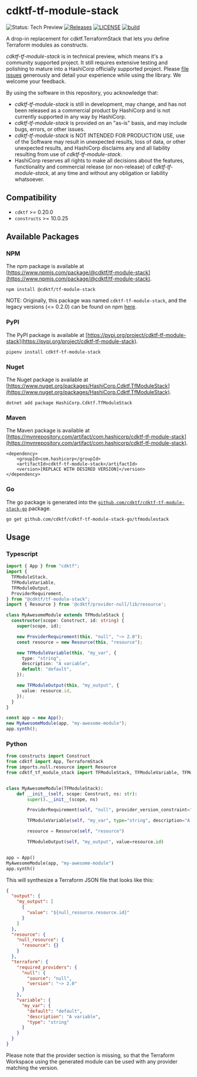 # cdktf-tf-module-stack

![Status: Tech Preview](https://img.shields.io/badge/status-experimental-EAAA32) [![Releases](https://img.shields.io/github/release/cdktf/cdktf-tf-module-stack.svg)](https://github.com/cdktf/cdktf-tf-module-stack/releases)
[![LICENSE](https://img.shields.io/github/license/cdktf/cdktf-tf-module-stack.svg)](https://github.com/cdktf/cdktf-tf-module-stack/blob/main/LICENSE)
[![build](https://github.com/cdktf/cdktf-tf-module-stack/actions/workflows/build.yml/badge.svg)](https://github.com/cdktf/cdktf-tf-module-stack/actions/workflows/build.yml)

A drop-in replacement for cdktf.TerraformStack that lets you define Terraform modules as constructs.

_cdktf-tf-module-stack_ is in technical preview, which means it's a community supported project. It still requires extensive testing and polishing to mature into a HashiCorp officially supported project. Please [file issues](https://github.com/cdktf/cdktf-tf-module-stack/issues/new/choose) generously and detail your experience while using the library. We welcome your feedback.

By using the software in this repository, you acknowledge that:

* _cdktf-tf-module-stack_ is still in development, may change, and has not been released as a commercial product by HashiCorp and is not currently supported in any way by HashiCorp.
* _cdktf-tf-module-stack_ is provided on an "as-is" basis, and may include bugs, errors, or other issues.
* _cdktf-tf-module-stack_ is NOT INTENDED FOR PRODUCTION USE, use of the Software may result in unexpected results, loss of data, or other unexpected results, and HashiCorp disclaims any and all liability resulting from use of _cdktf-tf-module-stack_.
* HashiCorp reserves all rights to make all decisions about the features, functionality and commercial release (or non-release) of _cdktf-tf-module-stack_, at any time and without any obligation or liability whatsoever.

## Compatibility

* `cdktf` >= 0.20.0
* `constructs` >= 10.0.25

## Available Packages

### NPM

The npm package is available at [https://www.npmjs.com/package/@cdktf/tf-module-stack](https://www.npmjs.com/package/@cdktf/tf-module-stack).

`npm install @cdktf/tf-module-stack`

NOTE: Originally, this package was named `cdktf-tf-module-stack`, and the legacy versions (<= 0.2.0) can be found on npm [here](https://www.npmjs.com/package/cdktf-tf-module-stack).

### PyPI

The PyPI package is available at [https://pypi.org/project/cdktf-tf-module-stack](https://pypi.org/project/cdktf-tf-module-stack).

`pipenv install cdktf-tf-module-stack`

### Nuget

The Nuget package is available at [https://www.nuget.org/packages/HashiCorp.Cdktf.TfModuleStack](https://www.nuget.org/packages/HashiCorp.Cdktf.TfModuleStack).

`dotnet add package HashiCorp.Cdktf.TfModuleStack`

### Maven

The Maven package is available at [https://mvnrepository.com/artifact/com.hashicorp/cdktf-tf-module-stack](https://mvnrepository.com/artifact/com.hashicorp/cdktf-tf-module-stack).

```
<dependency>
    <groupId>com.hashicorp</groupId>
    <artifactId>cdktf-tf-module-stack</artifactId>
    <version>[REPLACE WITH DESIRED VERSION]</version>
</dependency>
```

### Go

The go package is generated into the [`github.com/cdktf/cdktf-tf-module-stack-go`](https://github.com/cdktf/cdktf-tf-module-stack-go) package.

`go get github.com/cdktf/cdktf-tf-module-stack-go/tfmodulestack`

## Usage

### Typescript

```ts
import { App } from "cdktf";
import {
  TFModuleStack,
  TFModuleVariable,
  TFModuleOutput,
  ProviderRequirement,
} from "@cdktf/tf-module-stack";
import { Resource } from '@cdktf/provider-null/lib/resource';

class MyAwesomeModule extends TFModuleStack {
  constructor(scope: Construct, id: string) {
    super(scope, id);

    new ProviderRequirement(this, "null", "~> 2.0");
    const resource = new Resource(this, "resource");

    new TFModuleVariable(this, "my_var", {
      type: "string",
      description: "A variable",
      default: "default",
    });

    new TFModuleOutput(this, "my_output", {
      value: resource.id,
    });
  }
}

const app = new App();
new MyAwesomeModule(app, "my-awesome-module");
app.synth();
```

### Python

```python
from constructs import Construct
from cdktf import App, TerraformStack
from imports.null.resource import Resource
from cdktf_tf_module_stack import TFModuleStack, TFModuleVariable, TFModuleOutput, ProviderRequirement


class MyAwesomeModule(TFModuleStack):
    def __init__(self, scope: Construct, ns: str):
        super().__init__(scope, ns)

        ProviderRequirement(self, "null", provider_version_constraint="~> 2.0")

        TFModuleVariable(self, "my_var", type="string", description="A variable", default="default")

        resource = Resource(self, "resource")

        TFModuleOutput(self, "my_output", value=resource.id)


app = App()
MyAwesomeModule(app, "my-awesome-module")
app.synth()
```

This will synthesize a Terraform JSON file that looks like this:

```json
{
  "output": {
    "my_output": [
      {
        "value": "${null_resource.resource.id}"
      }
    ]
  },
  "resource": {
    "null_resource": {
      "resource": {}
    }
  },
  "terraform": {
    "required_providers": {
      "null": {
        "source": "null",
        "version": "~> 2.0"
      }
    },
    "variable": {
      "my_var": {
        "default": "default",
        "description": "A variable",
        "type": "string"
      }
    }
  }
}
```

Please note that the provider section is missing, so that the Terraform Workspace using the generated module can be used with any provider matching the version.
